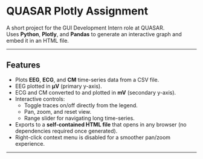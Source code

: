 # QUASAR Plotly Assignment

A short project for the GUI Development Intern role at QUASAR.  
Uses **Python**, **Plotly**, and **Pandas** to generate an interactive graph and embed it in an HTML file.

---

## Features

- Plots **EEG**, **ECG**, and **CM** time-series data from a CSV file.
- EEG plotted in **µV** (primary y-axis).
- ECG and CM converted to and plotted in **mV** (secondary y-axis).
- Interactive controls:
  - Toggle traces on/off directly from the legend.
  - Pan, zoom, and reset view.
  - Range slider for navigating long time-series.
- Exports to a **self-contained HTML file** that opens in any browser (no dependencies required once generated).
- Right-click context menu is disabled for a smoother pan/zoom experience.

---
